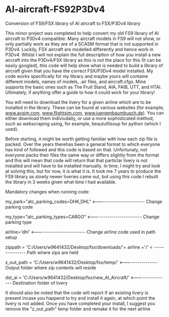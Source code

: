 # AI-aircraft-FS92P3Dv4
Conversion of FS9/FSX library of AI aircraft to FSX/P3Dv4 library

This minor project was completed to help convert my old FS9 library of AI aircraft to P3Dv4 compatible. Many aircraft models in FS9 will not show, or only partially work as they are of a SCASM format that is not supported in P3Dv4. Luckily, FSX aircraft are modelled differently and hence work in P3Dv4. Whilst I will not explain the full description of how you install a new aircraft into the P3Dv4/FSX library as this is not the place for this (It can be easily googled), this code will help show what is needed to build a library of aircraft given that you have the correct FSX/P3Dv4 model installed. My code works specifically for my library and maybe yours will containe different models, names of models, .air files, and aircraft.cfgs. Mine supports the basic ones such as The Fruit Stand, AIA, FAIB, UTT, and HTAI. Ultimately, if anything offer a guide to how it could work for your library!

You will need to download the livery for a given airline which are to be installed in the library. These can be found at various websites (for example, www.avsim.com, www.flightsim.com, www.juergenbaumbusch.de). You can either download them indiviudally, or use a more sophisticated method, such as webscraping using, for example, beautufilsoup for python (which I used).

Before starting, it might be worth getting familiar with how each zip file is packed. Over the years therehas been a general format to which everyone has kind of followed and this code is based on that. Unfortunaly, not everyone packs their files the same way or differs slightly from the format and this will mean that code will return that that particlar livery is not installed and will have to be installed manually. In time, I might try and look at solving this, but for now, it is what it is. It took me 7 years to produce the FS9 library as slowly newer liveries came out, but using this code I rebuilt the library in 3 weeks given what time I had available.

Mandatory changes when running code:

my_park="atc_parking_codes=DHK,DHL" <----------------------- Change parking code 

my_type="atc_parking_types=CARGO"   <------------------------ Change parking type 

airline='dhl'                       <------------------------ Change airline code used in path setup 

zippath = 'C:/Users/w9641432/Desktop/fsx/downloads/'+ airline +'/' < --------------- Path where zips are held 

z_out_path = 'C:/Users/w9641432/Desktop/fsx/temp/'                 <---------------- Output folder where zip contents will reside 

dst_ai = 'C:/Users/w9641432/Desktop/fsx/new_AI_Aircraft/'          <---------------- Destination folder of livery 



It should also be noted that the code will report if an existing livery is present incase you happend to try and install it again, at which point the livery is not added. Once you have completed your install, I suggest you remove the "z_out_path" temp folder and remake it for the next airline

